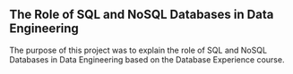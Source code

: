 ## The Role of SQL and NoSQL Databases in Data Engineering

The purpose of this project was to explain the role of SQL and NoSQL Databases in Data Engineering based on the Database Experience course. 


